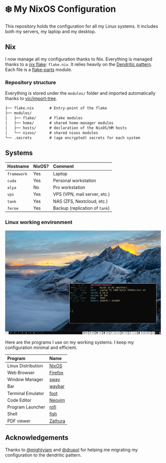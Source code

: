 # ❄️ My NixOS Configuration

This repository holds the configuration for all my Linux systems.
It includes both my servers, my laptop and my desktop.


## Nix

I now manage all my configuration thanks to Nix.
Everything is managed thanks to a [nix flake](https://nixos.wiki/wiki/Flakes): `flake.nix`.
It relies heavily on the [Dendritic pattern](https://github.com/mightyiam/dendritic).
Each file is a [flake-parts](https://flake.parts) module.

### Repository structure

Everything is stored under the `modules/` folder and imported automatically thanks to [vic/import-tree](https://github.com/vic/import-tree).

```
├── flake.nix       # Entry-point of the flake
├── modules/
│   ├── flake/      # flake modules
│   ├── home/       # shared home-manager modules
│   ├── hosts/      # declaration of the NixOS/HM hosts
│   └── nixos/      # shared nixos modules
└── .secrets        # (age encrypted) secrets for each system
```

## Systems

| Hostname      | NixOS?    | Comment                           |
| :------------ | :-------- | :-------------------------------- |
| `framework`   | Yes       | Laptop                            |
| `cuda`        | Yes       | Personal workstation              |
| `alya`        | No        | Pro workstation                   |
| `vps`         | Yes       | VPS (VPN, mail server, etc.)      |
| `tank`        | Yes       | NAS (ZFS, Nextcloud, etc.)        |
| `feroe`       | Yes       | Backup (replication of `tank`)    |

### Linux working environment

![](./.assets/screenshot.png)

Here are the programs I use on my working systems.
I keep my configuration minimal and efficient.

| Program               | Name                                                  |
| :-------------------- | :-----------------------------------------------------|
| Linux Distribution    | [NixOS](https://nixos.org/)                           |
| Web Browser           | [Firefox](https://www.mozilla.org/en-US/firefox/new/) |
| Window Manager        | [sway](https://swaywm.org/)                           |
| Bar                   | [waybar](https://github.com/Alexays/Waybar)           |
| Terminal Emulator     | [foot](https://codeberg.org/dnkl/foot)                |
| Code Editor           | [Neovim](https://neovim.io/)                          |
| Program Launcher      | [rofi](https://github.com/DaveDavenport/rofi)         |
| Shell                 | [fish](https://fishshell.com/)                        |
| PDF viewer            | [Zathura](https://pwmt.org/projects/zathura/)         |


## Acknowledgements

Thanks to [@mightyiam](https://github.com/mightyiam) and [@drupol](https://github.com/drupol) for helping me migrating my configuration to the dendritic pattern.
